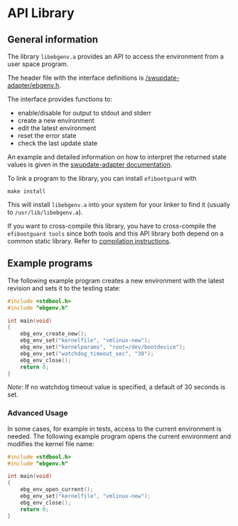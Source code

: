 # API Library #

## General information ##

The library `libebgenv.a` provides an API to access the environment from a
user space program.

The header file with the interface definitions is
[/swupdate-adapter/ebgenv.h](../swupdate-adapter/ebgenv.h).

The interface provides functions to:
* enable/disable for output to stdout and stderr
* create a new environment
* edit the latest environment
* reset the error state
* check the last update state

An example and detailed information on how to interpret the returned state values
is given in the [swupdate-adapter documentation](../swupdate-adapter/swupdate.md).

To link a program to the library, you can install `efibootguard` with

```
make install
```

This will install `libebgenv.a` into your system for your linker to find it (usually
to `/usr/lib/libebgenv.a`).

If you want to cross-compile this library, you have to cross-compile the
`efibootguard tools` since both tools and this API library both depend on a
common static library. Refer to [compilation instructions](COMPILE.md).

## Example programs ##

The following example program creates a new environment with the latest revision
and sets it to the testing state:

```c
#include <stdbool.h>
#include "ebgenv.h"

int main(void)
{
    ebg_env_create_new();
    ebg_env_set("kernelfile", "vmlinux-new");
    ebg_env_set("kernelparams", "root=/dev/bootdevice");
    ebg_env_set("watchdog_timeout_sec", "30");
    ebg_env_close();
    return 0;
}
```

*Note*: If no watchdog timeout value is specified, a default of 30 seconds is
set.

### Advanced Usage ###

In some cases, for example in tests, access to the current environment is
needed. The following example program opens the current environment and
modifies the kernel file name:

```c
#include <stdbool.h>
#include "ebgenv.h"

int main(void)
{
    ebg_env_open_current();
    ebg_env_set("kernelfile", "vmlinux-new");
    ebg_env_close();
    return 0;
}
```

